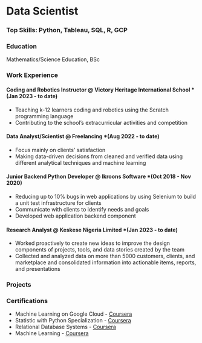 # Data Scientist

### Top Skills: Python, Tableau, SQL, R, GCP

### Education
Mathematics/Science Education, BSc

### Work Experience
#### Coding and Robotics Instructor @ Victory Heritage International School *(Jan 2023 - to date)
- Teaching k-12 learners coding and robotics using the Scratch programming language
- Contributing to the school’s extracurricular activities and competition

#### Data Analyst/Scientist @ Freelancing *(Aug 2022 - to date)
- Focus mainly on clients’ satisfaction
- Making data-driven decisions from cleaned and verified data using different analytical techniques and machine learning

#### Junior Backend Python Developer @ Ikroons Software *(Oct 2018 - Nov 2020)
- Reducing up to 10% bugs in web applications by using Selenium to build a unit test infrastructure for clients
- Communicate with clients to identify needs and goals
- Developed web application backend component

#### Research Analyst @ Keskese Nigeria Limited *(Jan 2023 - to date)
- Worked proactively to create new ideas to improve the design components of projects, tools, and data stories created by the team
- Collected and analyzed data on more than 5000 customers, clients, and marketplace and consolidated information into actionable items, reports, and presentations

### Projects


### Certifications
- Machine Learning on Google Cloud - [Coursera](https://www.coursera.org/account/accomplishments/specialization/certificate/3T639ZWBCDDH)
- Statistic with Python Specialization - [Coursera](https://www.coursera.org/account/accomplishments/specialization/certificate/XW9D8NWDN547)
- Relational Database Systems - [Coursera](https://www.coursera.org/account/accomplishments/certificate/4XYPKVGKDZPL)
- Machine Learning - [Coursera](https://www.coursera.org/account/accomplishments/certificate/2HVVFSSEKJHV)
      


